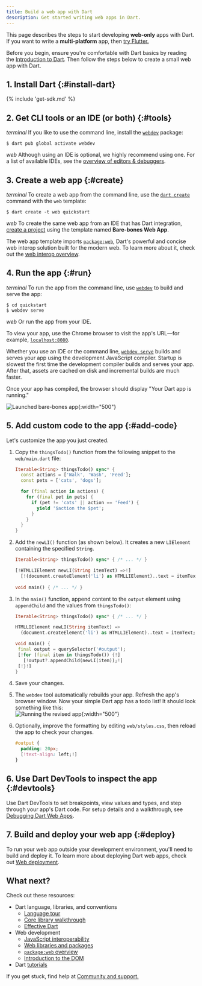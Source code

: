 ```yaml
---
title: Build a web app with Dart
description: Get started writing web apps in Dart.
---
```


This page describes the steps to start developing **web-only** apps with Dart.
If you want to write a **multi-platform** app, then
[try Flutter.]({{site.flutter}}/web)

Before you begin, ensure you're comfortable with Dart basics
by reading the [Introduction to Dart](/language).
Then follow the steps below to create a small web app with Dart.

## 1. Install Dart {:#install-dart}

{% include 'get-sdk.md' %}

## 2. Get CLI tools or an IDE (or both) {:#tools}

<i class="material-symbols">terminal</i>
If you like to use the command line, install the [`webdev`][] package:

```console
$ dart pub global activate webdev
```

<i class="material-symbols">web</i>
Although using an IDE is optional, we highly recommend using one.
For a list of available IDEs, see the
[overview of editors & debuggers][].

[overview of editors & debuggers]: /tools#editors

## 3. Create a web app {:#create}

<i class="material-symbols">terminal</i>
To create a web app from the command line,
use the [`dart create`][] command with the `web` template:

```console
$ dart create -t web quickstart
```

<i class="material-symbols">web</i>
To create the same web app from an IDE that has Dart integration,
[create a project]({{site.flutter}}/tools/vs-code#creating-a-new-project)
using the template named **Bare-bones Web App**.

The web app template imports [`package:web`][], Dart's powerful and concise web
interop solution built for the modern web. To learn more about it, check out the
[web interop overview](/interop/js-interop/package-web).

[`dart create`]: /tools/dart-create
[`package:web`]: {{site.pub-pkg}}/web

## 4. Run the app {:#run}

<i class="material-symbols">terminal</i>
To run the app from the command line,
use [`webdev`][] to build and serve the app:

```console
$ cd quickstart
$ webdev serve
```

<i class="material-symbols">web</i>
Or run the app from your IDE.

To view your app, use the Chrome browser
to visit the app's URL—for example,
[`localhost:8080`](http://localhost:8080).

Whether you use an IDE or the command line,
[`webdev serve`][] builds and serves your app
using the development JavaScript compiler.
Startup is slowest the first time the
development compiler builds and serves your app.
After that, assets are cached on disk and incremental builds are much faster.

Once your app has compiled, the browser should display
"Your Dart app is running."

![Launched bare-bones app](/assets/img/bare-bones-web-app.png){:width="500"}

[`webdev serve`]: /tools/webdev#serve

## 5. Add custom code to the app {:#add-code}

Let's customize the app you just created.

1. Copy the `thingsTodo()` function from the following snippet
   to the `web/main.dart` file:

   ```dart
   Iterable<String> thingsTodo() sync* {
     const actions = ['Walk', 'Wash', 'Feed'];
     const pets = ['cats', 'dogs'];
   
     for (final action in actions) {
       for (final pet in pets) {
         if (pet != 'cats' || action == 'Feed') {
           yield '$action the $pet';
         }
       }
     }
   }
   ```

2. Add the `newLI()` function (as shown below).
   It creates a new `LIElement` containing the specified `String`.

   ```dart
   Iterable<String> thingsTodo() sync* { /* ... */ }

   [!HTMLLIElement newLI(String itemText) =>!]
     [!(document.createElement('li') as HTMLLIElement)..text = itemText;!]
    
   void main() { /* ... */ }
   ```

3. In the `main()` function, append content to the `output` element
   using `appendChild` and the values from `thingsTodo()`:

   ```dart
   Iterable<String> thingsTodo() sync* { /* ... */ }

   HTMLLIElement newLI(String itemText) =>
     (document.createElement('li') as HTMLLIElement)..text = itemText;

   void main() {
    final output = querySelector('#output');
    [!for (final item in thingsTodo()) {!]
      [!output?.appendChild(newLI(item));!]
    [!}!]
   }
   ```

4. Save your changes.

5. The `webdev` tool automatically rebuilds your app.
   Refresh the app's browser window.
   Now your simple Dart app has a todo list!
   It should look something like this:<br>
   ![Running the revised app](/assets/img/bare-bones-todo.png){:width="500"}

6. Optionally, improve the formatting by editing `web/styles.css`,
   then reload the app to check your changes.

   ```css
   #output {
     padding: 20px;
     [!text-align: left;!]
   }
   ```


## 6. Use Dart DevTools to inspect the app {:#devtools}

Use Dart DevTools to set breakpoints, view values and types,
and step through your app's Dart code.
For setup details and a walkthrough, see
[Debugging Dart Web Apps][].

[Debugging Dart Web Apps]: /web/debugging

## 7. Build and deploy your web app {:#deploy}

To run your web app outside your development environment,
you'll need to build and deploy it.
To learn more about deploying Dart web apps,
check out [Web deployment][].

[Web deployment]: /web/deployment

## What next?

Check out these resources:

* Dart language, libraries, and conventions
  * [Language tour](/language)
  * [Core library walkthrough](/libraries)
  * [Effective Dart](/effective-dart)
* Web development
  * [JavaScript interoperability](/interop/js-interop)
  * [Web libraries and packages](/web/libraries)
  * [`package:web` overview](/interop/js-interop/package-web)
  * [Introduction to the DOM][]
* Dart [tutorials](/tutorials)

If you get stuck, find help at [Community and support.](/community)

[Introduction to the DOM]: https://developer.mozilla.org/docs/Web/API/Document_Object_Model/Introduction

[`webdev`]: /tools/webdev
